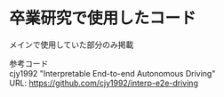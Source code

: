 # 卒業研究で使用したコード
メインで使用していた部分のみ掲載

参考コード
<br>
cjy1992 "Interpretable End-to-end Autonomous Driving"
<br>
URL: https://github.com/cjy1992/interp-e2e-driving
